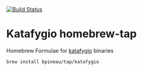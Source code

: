 [![Build Status](https://travis-ci.com/bpineau/homebrew-tap.svg?branch=master)](https://travis-ci.com/bpineau/homebrew-tap)

# Katafygio homebrew-tap

Homebrew Formulae for [katafygio](https://github.com/bpineau/katafygio) binaries

```bash
brew install bpineau/tap/katafygio
```
